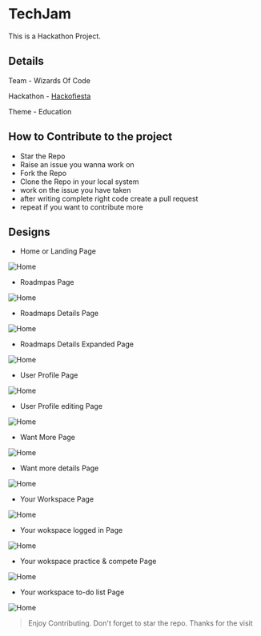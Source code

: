 # TechJam
This is a Hackathon Project.

## Details
Team - Wizards Of Code

Hackathon - [Hackofiesta](https://devfolio.co/hackofiesta2022/dashboard)

Theme - Education

## How to Contribute to the project

- Star the Repo
- Raise an issue you wanna work on
- Fork the Repo
- Clone the Repo in your local system
- work on the issue you have taken
- after writing complete right code create a pull request
- repeat if you want to contribute more

## Designs

- Home or Landing Page

![Home](https://github.com/Subrata-Rajak/TechJam-HackoFiesta-Project-Theme-Education/blob/main/Design/Home%20or%20landing%20page.png)


- Roadmpas Page

![Home](https://github.com/Subrata-Rajak/TechJam-HackoFiesta-Project-Theme-Education/blob/main/Design/Roadmaps%20page.png)


- Roadmaps Details Page

![Home](https://github.com/Subrata-Rajak/TechJam-HackoFiesta-Project-Theme-Education/blob/main/Design/Roadmaps%20Details%20page.png)


- Roadmaps Details Expanded Page

![Home](https://github.com/Subrata-Rajak/TechJam-HackoFiesta-Project-Theme-Education/blob/main/Design/Roadmaps%20Details%20Expanded%20Page.png)


- User Profile Page

![Home](https://github.com/Subrata-Rajak/TechJam-HackoFiesta-Project-Theme-Education/blob/main/Design/User%20Profile%20Page.png)


- User Profile editing Page

![Home](https://github.com/Subrata-Rajak/TechJam-HackoFiesta-Project-Theme-Education/blob/main/Design/User%20Profile%20(Editing).png)


- Want More Page

![Home](https://github.com/Subrata-Rajak/TechJam-HackoFiesta-Project-Theme-Education/blob/main/Design/Want%20more%20page.png)


- Want more details Page

![Home](https://github.com/Subrata-Rajak/TechJam-HackoFiesta-Project-Theme-Education/blob/main/Design/Want%20More%20Details.png)


- Your Workspace Page

![Home](https://github.com/Subrata-Rajak/TechJam-HackoFiesta-Project-Theme-Education/blob/main/Design/Your%20Workspace%20page.png)


- Your wokspace logged in Page

![Home](https://github.com/Subrata-Rajak/TechJam-HackoFiesta-Project-Theme-Education/blob/main/Design/Your%20Workspace%20Logged%20in%20page.png)


- Your wokspace practice & compete Page

![Home](https://github.com/Subrata-Rajak/TechJam-HackoFiesta-Project-Theme-Education/blob/main/Design/Your%20Workspace%20(Practice%20%26%20Compete).png)


- Your workspace to-do list Page

![Home](https://github.com/Subrata-Rajak/TechJam-HackoFiesta-Project-Theme-Education/blob/main/Design/Your%20Workspace%20(to-do%20list).png)

> Enjoy Contributing. Don't forget to star the repo.
> Thanks for the visit
